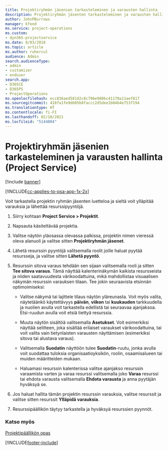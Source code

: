 ```yaml
---
title: Projektiryhmän jäsenien tarkasteleminen ja varausten hallinta
description: Projektiryhmän jäsenten tarkasteleminen ja varausten hallinta Project Servicessä
author: JohnPBurrows
manager: kfend
ms.service: project-operations
ms.custom:
- dyn365-projectservice
ms.date: 8/03/2018
ms.topic: article
ms.author: ruhercul
audience: Admin
search.audienceType:
- admin
- customizer
- enduser
search.app:
- D365CE
- D365PS
- ProjectOperations
ms.openlocfilehash: ecc836aed581d2c8c796e980bc41170a11aef817
ms.sourcegitcommit: 418fa1fe9d605b8faccc2d5dee1b04b4e753f194
ms.translationtype: HT
ms.contentlocale: fi-FI
ms.lasthandoff: 02/10/2021
ms.locfileid: "5144004"
---
```

# <a name="view-project-team-members-and-manage-bookings-project-service"></a>Projektiryhmän jäsenien tarkasteleminen ja varausten hallinta (Project Service)

[!include [banner](../includes/psa-now-project-operations.md)]

[!INCLUDE[cc-applies-to-psa-app-1x-2x](../includes/cc-applies-to-psa-app-1x-2x.md)]

Voit tarkastella projektin ryhmän jäsenten luetteloa ja sieltä voit ylläpitää varauksia ja lähettää resurssipyyntöjä.  
  
1.  Siirry kohtaan **Project Service > Projektit**.  
  
2.  Napsauta käsiteltävää projektia.  
  
3.  Valitse näytön yläosassa olevassa palkissa, projektin nimen vieressä oleva alanuoli ja valitse sitten **Projektiryhmän jäsenet**.  
  
4.  Lähetä resurssin pyyntöjä valitsemalla roolit joille haluat pyytää resursseja, ja valitse sitten **Lähetä pyyntö**.  
  
5.  Resurssin sitova varaus tehdään sen sijaan valitsemalla rooli ja sitten **Tee sitova varaus**. Tämä näyttää kalenterinäkymän kaikista resursseista ja niiden saatavuudesta värikoodattuina, mikä mahdollistaa visuaalisen näkymän resurssin varauksen tilaan. Tee jokin seuraavista etsinnän optimoimiseksi:  
  
    -   Valitse näkymä tai lajittele tilaus näytön yläreunasta. Voit myös valita, näytetäänkö käytettävyys **päivän**, **viikon** tai **kuukauden** tarkkuudella ja nuolien avulla voit tarkastella edellistä tai seuraavaa ajanjaksoa. Etsi-ruudun avulla voit etsiä tiettyä resurssia.  
  
    -   Muuta näytön sisältöä valitsemalla **Asetukset**. Voit esimerkiksi näyttää selitteen, joka sisältää erilaiset varaukset värikoodattuina, tai voit valita vain tietynlaisten varausten näyttämisen (esimerkiksi sitova tai alustava varaus).  
  
    -   Valitsemalla **Suodatin** näyttöön tulee **Suodatin**-ruutu, jonka avulla voit suodattaa tuloksia organisaatioyksikön, roolin, osaamisalueen tai muiden määritteiden mukaan.  
  
    -   Haluamasi resurssin kalenterissa valitse ajanjakso resurssin varaamista varten ja varaa resurssi valitsemalla joko **Varaa** resurssi tai ehdota varausta valitsemalla **Ehdota varausta** ja anna pyytäjän hyväksyä se.  
  
6.  Jos haluat hallita tämän projektin resurssin varauksia, valitse resurssit ja valitse sitten resurssit **Ylläpidä varauksia**.  
  
7.  Resurssipäällikön täytyy tarkastella ja hyväksyä resurssien pyynnöt.  
  
### <a name="see-also"></a>Katso myös  
 [Projektipäällikön opas](../psa/project-manager-guide.md)


[!INCLUDE[footer-include](../includes/footer-banner.md)]